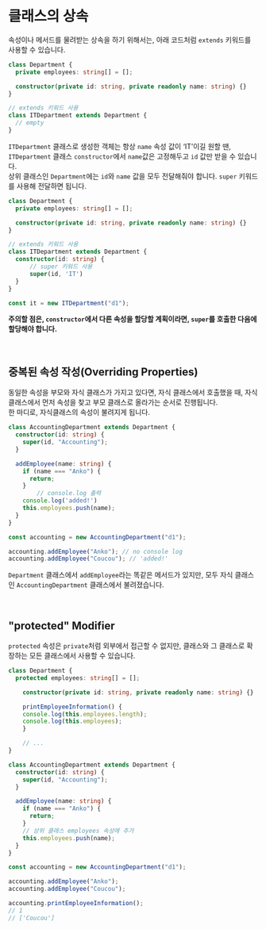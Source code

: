 # 클래스의 상속

속성이나 메서드를 물려받는 상속을 하기 위해서는, 아래 코드처럼 `extends` 키워드를 사용할 수 있습니다.

```typescript
class Department {
  private employees: string[] = [];

  constructor(private id: string, private readonly name: string) {}
}

// extends 키워드 사용
class ITDepartment extends Department {
  // empty
}
```

`ITDepartment` 클래스로 생성한 객체는 항상 `name` 속성 값이 ‘IT’이길 원할 땐, `ITDepartment` 클래스 `constructor`에서 `name`값은 고정해두고 `id` 값만 받을 수 있습니다.  
상위 클래스인 `Department`에는 `id`와 `name` 값을 모두 전달해줘야 합니다. `super` 키워드를 사용해 전달하면 됩니다.

```typescript
class Department {
  private employees: string[] = [];

  constructor(private id: string, private readonly name: string) {}
}

// extends 키워드 사용
class ITDepartment extends Department {
  constructor(id: string) {
      // super 키워드 사용
      super(id, 'IT')
  }
}

const it = new ITDepartment("d1");
```

**주의할 점은, `constructor`에서 다른 속성을 할당할 계획이라면, `super`를 호출한 다음에 할당해야 합니다.**

<br/>

## 중복된 속성 작성(Overriding Properties)
동일한 속성을 부모와 자식 클래스가 가지고 있다면, 자식 클래스에서 호출했을 때, 자식 클래스에서 먼저 속성을 찾고 부모 클래스로 올라가는 순서로 진행됩니다.  
한 마디로, 자식클래스의 속성이 불려지게 됩니다. 

```typescript
class AccountingDepartment extends Department {
  constructor(id: string) {
    super(id, "Accounting");
  }

  addEmployee(name: string) {
    if (name === "Anko") {
      return;
    }
		// console.log 출력
    console.log('added!')
    this.employees.push(name);
  }
}

const accounting = new AccountingDepartment("d1");

accounting.addEmployee("Anko"); // no console log
accounting.addEmployee("Coucou"); // 'added!'
```

`Department` 클래스에서 `addEmployee`라는 똑같은 메서드가 있지만, 모두 자식 클래스인 `AccountingDepartment` 클래스에서 불려졌습니다.

<br/>

## "protected" Modifier 

`protected` 속성은 `private`처럼 외부에서 접근할 수 없지만, 클래스와 그 클래스로 확장하는 모든 클래스에서 사용할 수 있습니다.

```typescript
class Department {
  protected employees: string[] = [];

	constructor(private id: string, private readonly name: string) {}

	printEmployeeInformation() {
    console.log(this.employees.length);
    console.log(this.employees);
	}

	// ...
}

class AccountingDepartment extends Department {
  constructor(id: string) {
    super(id, "Accounting");
  }

  addEmployee(name: string) {
    if (name === "Anko") {
      return;
    }
	// 상위 클래스 employees 속성에 추가
    this.employees.push(name);
  }
}

const accounting = new AccountingDepartment("d1");

accounting.addEmployee("Anko");
accounting.addEmployee("Coucou");

accounting.printEmployeeInformation();
// 1
// ['Coucou']
```

<br/>